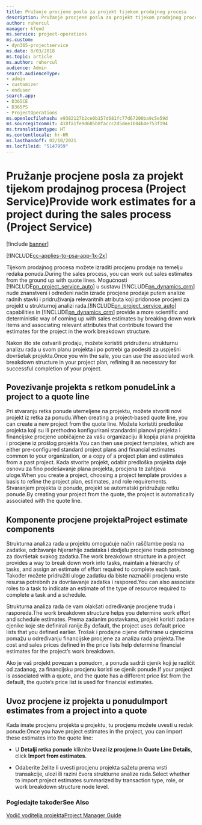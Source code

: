 ```yaml
---
title: Pružanje procjene posla za projekt tijekom prodajnog procesa
description: Pružanje procjene posla za projekt tijekom prodajnog procesa u programu Project Service
author: ruhercul
manager: kfend
ms.service: project-operations
ms.custom:
- dyn365-projectservice
ms.date: 8/03/2018
ms.topic: article
ms.author: ruhercul
audience: Admin
search.audienceType:
- admin
- customizer
- enduser
search.app:
- D365CE
- D365PS
- ProjectOperations
ms.openlocfilehash: e9382127b2ce0b157d681fc77d67200ba9c5e59d
ms.sourcegitcommit: 418fa1fe9d605b8faccc2d5dee1b04b4e753f194
ms.translationtype: HT
ms.contentlocale: hr-HR
ms.lasthandoff: 02/10/2021
ms.locfileid: "5147959"
---
```

# <a name="provide-work-estimates-for-a-project-during-the-sales-process-project-service"></a><span data-ttu-id="fd760-103">Pružanje procjene posla za projekt tijekom prodajnog procesa (Project Service)</span><span class="sxs-lookup"><span data-stu-id="fd760-103">Provide work estimates for a project during the sales process (Project Service)</span></span>

[!include [banner](../includes/psa-now-project-operations.md)]

[!INCLUDE[cc-applies-to-psa-app-1x-2x](../includes/cc-applies-to-psa-app-1x-2x.md)]

<span data-ttu-id="fd760-104">Tijekom prodajnog procesa možete izraditi procjenu prodaje na temelju redaka ponuda.</span><span class="sxs-lookup"><span data-stu-id="fd760-104">During the sales process, you can work out sales estimates from the ground up with quote lines.</span></span> <span data-ttu-id="fd760-105">Mogućnosti [!INCLUDE[pn_project_service_auto](../includes/pn-project-service-auto.md)] u sustavu [!INCLUDE[pn_dynamics_crm](../includes/pn-dynamics-crm.md)] nude znanstveni i određeni način izrade procjene prodaje putem analize radnih stavki i pridruživanja relevantnih atributa koji pridonose procjeni za projekt u strukturnoj analizi rada.</span><span class="sxs-lookup"><span data-stu-id="fd760-105">[!INCLUDE[pn_project_service_auto](../includes/pn-project-service-auto.md)] capabilities in [!INCLUDE[pn_dynamics_crm](../includes/pn-dynamics-crm.md)] provide a more scientific and deterministic way of coming up with sales estimates by breaking down work items and associating relevant attributes that contribute toward the estimates for the project in the work breakdown structure.</span></span>  
  
 <span data-ttu-id="fd760-106">Nakon što ste ostvarili prodaju, možete koristiti pridruženu strukturnu analizu rada u svom planu projekta i po potrebi ga podesiti za uspješni dovršetak projekta.</span><span class="sxs-lookup"><span data-stu-id="fd760-106">Once you win the sale, you can use the associated work breakdown structure in your project plan, refining it as necessary for successful completion of your project.</span></span>  
  
## <a name="link-a-project-to-a-quote-line"></a><span data-ttu-id="fd760-107">Povezivanje projekta s retkom ponude</span><span class="sxs-lookup"><span data-stu-id="fd760-107">Link a project to a quote line</span></span>  
 <span data-ttu-id="fd760-108">Pri stvaranju retka ponude utemeljene na projektu, možete stvoriti novi projekt iz retka za ponudu.</span><span class="sxs-lookup"><span data-stu-id="fd760-108">When creating a project-based quote line, you can create a new project from the quote line.</span></span> <span data-ttu-id="fd760-109">Možete koristiti predloške projekta koji su ili prethodno konfigurirani standardni planovi projekta i financijske procjene uobičajene za vašu organizaciju ili kopija plana projekta i procjene iz prošlog projekta.</span><span class="sxs-lookup"><span data-stu-id="fd760-109">You can then use project templates, which are either pre-configured standard project plans and financial estimates common to your organization, or a copy of a project plan and estimates from a past project.</span></span> <span data-ttu-id="fd760-110">Kada stvorite projekt, odabir predloška projekta daje osnovu za fino podešavanje plana projekta, procjena te zahtjeva uloge.</span><span class="sxs-lookup"><span data-stu-id="fd760-110">When you create a project, choosing a project template provides a basis to refine the project plan, estimates, and role requirements.</span></span> <span data-ttu-id="fd760-111">Stvaranjem projekta iz ponude, projekt se automatski pridružuje retku ponude.</span><span class="sxs-lookup"><span data-stu-id="fd760-111">By creating your project from the quote, the project is automatically associated with the quote line.</span></span>  
  
## <a name="project-estimate-components"></a><span data-ttu-id="fd760-112">Komponente procjene projekta</span><span class="sxs-lookup"><span data-stu-id="fd760-112">Project estimate components</span></span>  
 <span data-ttu-id="fd760-113">Strukturna analiza rada u projektu omogućuje način raščlambe posla na zadatke, održavanje hijerarhije zadataka i dodjelu procjene truda potrebnog za dovršetak svakog zadatka.</span><span class="sxs-lookup"><span data-stu-id="fd760-113">The work breakdown structure in a project provides a way to break down work into tasks, maintain a hierarchy of tasks, and assign an estimate of effort required to complete each task.</span></span> <span data-ttu-id="fd760-114">Također možete pridružiti uloge zadatku da biste naznačili procjenu vrste resursa potrebnih za dovršavanje zadatka i raspored.</span><span class="sxs-lookup"><span data-stu-id="fd760-114">You can also associate roles to a task to indicate an estimate of the type of resource required to complete a task and a schedule.</span></span>  
  
 <span data-ttu-id="fd760-115">Strukturna analiza rada će vam olakšati određivanje procjene truda i rasporeda.</span><span class="sxs-lookup"><span data-stu-id="fd760-115">The work breakdown structure helps you determine work effort and schedule estimates.</span></span> <span data-ttu-id="fd760-116">Prema zadanim postavkama, projekt koristi zadane cjenike koje ste definirali ranije.</span><span class="sxs-lookup"><span data-stu-id="fd760-116">By default, the project uses default price lists that you defined earlier.</span></span> <span data-ttu-id="fd760-117">Trošak i prodajne cijene definirane u cjenicima pomažu u određivanju financijske procjene za analizu rada projekta.</span><span class="sxs-lookup"><span data-stu-id="fd760-117">The cost and sales prices defined in the price lists help determine financial estimates for the project’s work breakdown.</span></span>  
  
 <span data-ttu-id="fd760-118">Ako je vaš projekt povezan s ponudom, a ponuda sadrži cjenik koji je različit od zadanog, za financijsku procjenu koristi se cjenik ponude.</span><span class="sxs-lookup"><span data-stu-id="fd760-118">If your project is associated with a quote, and the quote has a different price list from the default, the quote’s price list is used for financial estimates.</span></span>  
  
## <a name="import-estimates-from-a-project-into-a-quote"></a><span data-ttu-id="fd760-119">Uvoz procjene iz projekta u ponudu</span><span class="sxs-lookup"><span data-stu-id="fd760-119">Import estimates from a project into a quote</span></span>  
 <span data-ttu-id="fd760-120">Kada imate procjenu projekta u projektu, tu procjenu možete uvesti u redak ponude:</span><span class="sxs-lookup"><span data-stu-id="fd760-120">Once you have project estimates in the project, you can import these estimates into the quote line:</span></span>  
  
-   <span data-ttu-id="fd760-121">U **Detalji retka ponude** kliknite **Uvezi iz procjene**.</span><span class="sxs-lookup"><span data-stu-id="fd760-121">In **Quote Line Details**, click **Import from estimates**.</span></span> 

-   <span data-ttu-id="fd760-122">Odaberite želite li uvesti procjenu projekta sažetu prema vrsti transakcije, ulozi ili razini čvora strukturne analize rada.</span><span class="sxs-lookup"><span data-stu-id="fd760-122">Select whether to import project estimates summarized by transaction type, role, or work breakdown structure node level.</span></span>  
  
### <a name="see-also"></a><span data-ttu-id="fd760-123">Pogledajte također</span><span class="sxs-lookup"><span data-stu-id="fd760-123">See Also</span></span>  
 [<span data-ttu-id="fd760-124">Vodič voditelja projekta</span><span class="sxs-lookup"><span data-stu-id="fd760-124">Project Manager Guide</span></span>](../psa/project-manager-guide.md)
